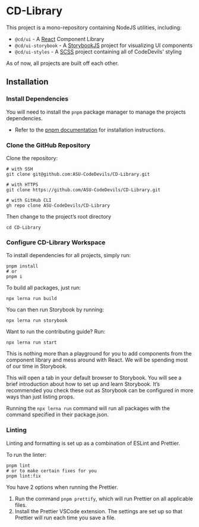 
# CD-Library
This project is a mono-repository containing NodeJS utilities, including:

* `@cd/ui` - A [React](https://reactjs.org/) Component Library
* `@cd/ui-storybook` - A [StorybookJS](https://storybook.js.org/) project for visualizing UI components
* `@cd/ui-styles` - A [SCSS](https://sass-lang.com/) project containing all of CodeDevils' styling

As of now, all projects are built off each other.

## Installation

### Install Dependencies

You will need to install the `pnpm` package manager to manage the projects dependencies.

- Refer to the [pnpm documentation](https://pnpm.io/installation) for installation instructions.

### Clone the GitHub Repository

Clone the repository:

```shell
# with SSH
git clone git@github.com:ASU-CodeDevils/CD-Library.git

# with HTTPS
git clone https://github.com/ASU-CodeDevils/CD-Library.git

# with GitHub CLI
gh repo clone ASU-CodeDevils/CD-Library
```

Then change to the project’s root directory

```shell
cd CD-Library
```

### Configure CD-Library Workspace

To install dependencies for all projects, simply run:

```shell
pnpm install
# or
pnpm i
```

To build all packages, just run:

```shell
npx lerna run build
```

You can then run Storybook by running:

```shell
npx lerna run storybook
```

Want to run the contributing guide? Run:


```shell
npx lerna run start
```

This is nothing more than a playground for you to add components from the component library
and mess around with React. We will be spending most of our time in Storybook.

This will open a tab in your default browser to Storybook. You will see a brief introduction about how to set up and learn Storybook. It’s recommended you check these out as Storybook can be configured in more ways than just listing props.

Running the `npx lerna run` command will run all packages with the command specified in their package.json.

### Linting

Linting and formatting is set up as a combination of ESLint and Prettier.

To run the linter:

```shell
pnpm lint
# or to make certain fixes for you
pnpm lint:fix
```

You have 2 options when running the Prettier.

1. Run the command `pnpm prettify`, which will run Prettier on all applicable files.
2. Install the Prettier VSCode extension. The settings are set up so that Prettier will run each time you save a file.

